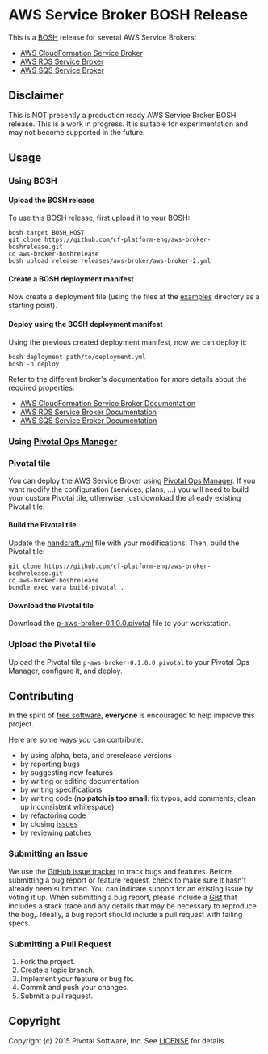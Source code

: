 # AWS Service Broker BOSH Release

This is a [BOSH](http://bosh.io/) release for several AWS Service Brokers:
* [AWS CloudFormation Service Broker](https://github.com/cf-platform-eng/cloudformation-broker)
* [AWS RDS Service Broker](https://github.com/cf-platform-eng/rds-broker)
* [AWS SQS Service Broker](https://github.com/cf-platform-eng/sqs-broker)

## Disclaimer

This is NOT presently a production ready AWS Service Broker BOSH release. This is a work in progress. It is suitable for experimentation and may not become supported in the future.

## Usage

### Using BOSH

#### Upload the BOSH release

To use this BOSH release, first upload it to your BOSH:

```
bosh target BOSH_HOST
git clone https://github.com/cf-platform-eng/aws-broker-boshrelease.git
cd aws-broker-boshrelease
bosh upload release releases/aws-broker/aws-broker-2.yml
```

#### Create a BOSH deployment manifest

Now create a deployment file (using the files at the [examples](https://github.com/cf-platform-eng/aws-broker-boshrelease/blob/master/examples/) directory as a starting point).

#### Deploy using the BOSH deployment manifest

Using the previous created deployment manifest, now we can deploy it:

```
bosh deployment path/to/deployment.yml
bosh -n deploy
```

Refer to the different broker's documentation for more details about the required properties:
* [AWS CloudFormation Service Broker Documentation](https://github.com/cf-platform-eng/cloudformation-broker/blob/master/CONFIGURATION.md)
* [AWS RDS Service Broker Documentation](https://github.com/cf-platform-eng/rds-broker/blob/master/CONFIGURATION.md)
* [AWS SQS Service Broker Documentation](https://github.com/cf-platform-eng/sqs-broker/blob/master/CONFIGURATION.md)

### Using [Pivotal Ops Manager](https://network.pivotal.io/products/ops-manager)

### Pivotal tile

You can deploy the AWS Service Broker using [Pivotal Ops Manager](https://network.pivotal.io/products/ops-manager). If you want modify the configuration (services, plans, ...) you will need to build your custom Pivotal tile, otherwise, just download the already existing Pivotal tile.

#### Build the Pivotal tile

Update the [handcraft.yml](https://github.com/cf-platform-eng/aws-broker-boshrelease/blob/master/metadata_parts/handcraft.yml) file with your modifications. Then, build the Pivotal tile:

```
git clone https://github.com/cf-platform-eng/aws-broker-boshrelease.git
cd aws-broker-boshrelease
bundle exec vara build-pivotal .
```

#### Download the Pivotal tile

Download the [p-aws-broker-0.1.0.0.pivotal](https://storage.googleapis.com/pivotal/p-aws-broker-0.1.0.0.pivotal) file to your workstation.

### Upload the Pivotal tile

Upload the Pivotal tile `p-aws-broker-0.1.0.0.pivotal` to your Pivotal Ops Manager, configure it, and deploy.

## Contributing

In the spirit of [free software](http://www.fsf.org/licensing/essays/free-sw.html), **everyone** is encouraged to help improve this project.

Here are some ways *you* can contribute:

* by using alpha, beta, and prerelease versions
* by reporting bugs
* by suggesting new features
* by writing or editing documentation
* by writing specifications
* by writing code (**no patch is too small**: fix typos, add comments, clean up inconsistent whitespace)
* by refactoring code
* by closing [issues](https://github.com/cf-platform-eng/aws-broker-boshrelease/issues)
* by reviewing patches

### Submitting an Issue
We use the [GitHub issue tracker](https://github.com/cf-platform-eng/aws-broker-boshrelease/issues) to track bugs and features. Before submitting a bug report or feature request, check to make sure it hasn't already been submitted. You can indicate support for an existing issue by voting it up. When submitting a bug report, please include a
[Gist](http://gist.github.com/) that includes a stack trace and any details that may be necessary to reproduce the bug,. Ideally, a bug report should include a pull request with failing specs.

### Submitting a Pull Request

1. Fork the project.
2. Create a topic branch.
3. Implement your feature or bug fix.
4. Commit and push your changes.
5. Submit a pull request.

## Copyright

Copyright (c) 2015 Pivotal Software, Inc. See [LICENSE](https://github.com/cf-platform-eng/aws-broker-boshrelease/blob/master/LICENSE) for details.

